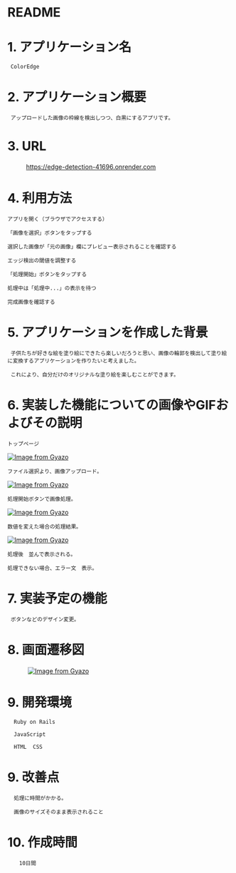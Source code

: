 # README

# 1. アプリケーション名 
     ColorEdge

# 2. アプリケーション概要
     アップロードした画像の枠線を検出しつつ、白黒にするアプリです。

# 3. URL
　　　https://edge-detection-41696.onrender.com   

# 4. 利用方法
    アプリを開く（ブラウザでアクセスする）

    「画像を選択」ボタンをタップする

    選択した画像が「元の画像」欄にプレビュー表示されることを確認する

    エッジ検出の閾値を調整する

    「処理開始」ボタンをタップする

    処理中は「処理中...」の表示を待つ

    完成画像を確認する

# 5. アプリケーションを作成した背景
     子供たちが好きな絵を塗り絵にできたら楽しいだろうと思い、画像の輪郭を検出して塗り絵に変換するアプリケーションを作りたいと考えました。
     
     これにより、自分だけのオリジナルな塗り絵を楽しむことができます。

# 6. 実装した機能についての画像やGIFおよびその説明

    トップページ
[![Image from Gyazo](https://i.gyazo.com/9b367019e27cb2ff0ca96b2315be39fb.png)](https://gyazo.com/9b367019e27cb2ff0ca96b2315be39fb)


    ファイル選択より、画像アップロード。
[![Image from Gyazo](https://i.gyazo.com/e8d10c6cc64270a05d1727d060e77166.png)](https://gyazo.com/e8d10c6cc64270a05d1727d060e77166)


    処理開始ボタンで画像処理。
[![Image from Gyazo](https://i.gyazo.com/e6a3a9091771a6eccdf275cb7f8350a1.png)](https://gyazo.com/e6a3a9091771a6eccdf275cb7f8350a1)


    数値を変えた場合の処理結果。
[![Image from Gyazo](https://i.gyazo.com/1cc728699c0bc7de74e2ae50dc37d82d.png)](https://gyazo.com/1cc728699c0bc7de74e2ae50dc37d82d)


    処理後　並んで表示される。

    処理できない場合、エラー文　表示。


# 7. 実装予定の機能
     ボタンなどのデザイン変更。

# 8. 画面遷移図
　　　
[![Image from Gyazo](https://i.gyazo.com/decf9dc3cb3ebf609394372793e0856b.png)](https://gyazo.com/decf9dc3cb3ebf609394372793e0856b)

# 9. 開発環境
      Ruby on Rails

      JavaScript

      HTML  CSS

# 9. 改善点

      処理に時間がかかる。

      画像のサイズそのまま表示されること

# 10. 作成時間

      　10日間

